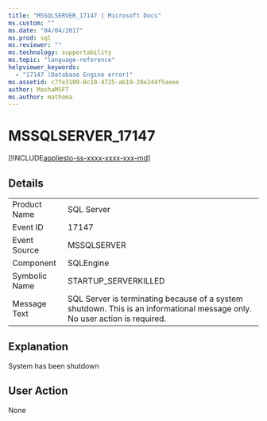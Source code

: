 ```yaml
---
title: "MSSQLSERVER_17147 | Microsoft Docs"
ms.custom: ""
ms.date: "04/04/2017"
ms.prod: sql
ms.reviewer: ""
ms.technology: supportability
ms.topic: "language-reference"
helpviewer_keywords: 
  - "17147 (Database Engine error)"
ms.assetid: c7fe3109-8c10-4725-ab19-28e244f5aeee
author: MashaMSFT
ms.author: mathoma
---
```

# MSSQLSERVER_17147
[!INCLUDE[appliesto-ss-xxxx-xxxx-xxx-md](../../includes/appliesto-ss-xxxx-xxxx-xxx-md.md)]
  
## Details  
  
|||  
|-|-|  
|Product Name|SQL Server|  
|Event ID|17147|  
|Event Source|MSSQLSERVER|  
|Component|SQLEngine|  
|Symbolic Name|STARTUP_SERVERKILLED|  
|Message Text|SQL Server is terminating because of a system shutdown. This is an informational message only. No user action is required.|  
  
## Explanation  
System has been shutdown  
  
## User Action  
None  
  
